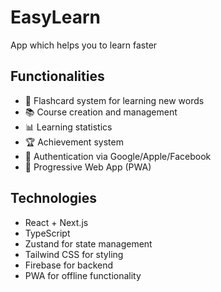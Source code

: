 # EasyLearn

App which helps you to learn faster

## Functionalities

- 🎴 Flashcard system for learning new words
- 📚 Course creation and management
- 📊 Learning statistics
- 🏆 Achievement system
- 🔐 Authentication via Google/Apple/Facebook
- 📱 Progressive Web App (PWA)

## Technologies

- React + Next.js
- TypeScript
- Zustand for state management
- Tailwind CSS for styling
- Firebase for backend
- PWA for offline functionality

